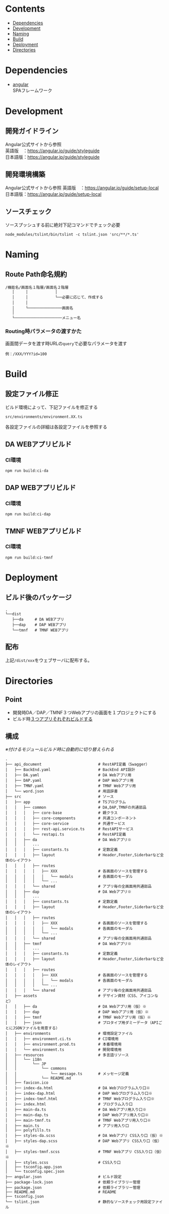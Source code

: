 # Contents
- [Dependencies](#dependencies)
- [Development](#development)
- [Naming](#naming)
- [Build](#build)
- [Deployment](#deployment)
- [Directories](#directories)

# Dependencies
- [angular](https://angular.jp/)  
  SPAフレームワーク

# Development
## 開発ガイドライン
Angular公式サイトから参照  
英語版　：https://angular.io/guide/styleguide  
日本語版：https://angular.jp/guide/styleguide  

## 開発環境構築
Angular公式サイトから参照
英語版　：https://angular.io/guide/setup-local  
日本語版：https://angular.jp/guide/setup-local  

## ソースチェック
ソースプッシュする前に絶対下記コマンドでチェック必要  
```
node_modules/tslint/bin/tslint -c tslint.json 'src/**/*.ts'
```

# Naming
## Route Path命名規約
```
/機能名/画面名１階層/画面名２階層
   │     │            │
   │     │            └──必要に応じて、作成する
   │　　　│
   │     └───────────────画面名
   │
   └─────────────────────メニュー名
```
### Routing時パラメータの渡すかた
画面間データを渡す時URLの`query`で必要なパラメータを渡す
```
例：/XXX/YYY?id=100
```

# Build
## 設定ファイル修正
ビルド環境によって、下記ファイルを修正する
```
src/environments/environment.XX.ts
```
各設定ファイルの詳細は各設定ファイルを参照する

## DA WEBアプリビルド
### CI環境
```
npm run build:ci-da
```

## DAP WEBアプリビルド
### CI環境
```
npm run build:ci-dap
```

## TMNF WEBアプリビルド
### CI環境
```
npm run build:ci-tmnf
```

# Deployment
## ビルド後のパッケージ
```
.
└──dist
   ├──da     # DA WEBアプリ
   ├──dap    # DAP WEBアプリ
   └──tmnf   # TMNF WEBアプリ
```
## 配布
上記`/dist/xxx`をウェブサーバに配布する。

# Directories
## Point  
* 開発時DA／DAP／TMNF３つWebアプリの画面を１プロジェクトにする
* ビルド時[３つアプリそれぞれビルドする](#build)

## 構成
_※付けるモジュールビルド時に自動的に切り替えられる_
```
.
├── api_document                         # RestAPI定義（Swagger）
│   ├── BackEnd.yaml                     # BackEnd API設計
│   ├── DA.yaml                          # DA Webアプリ用
│   ├── DAP.yaml                         # DAP Webアプリ用
│   ├── TMNF.yaml                        # TMNF Webアプリ用
│   └── word.json                        # 用語辞書
├── src                                  # ソース
│   ├── app                              # TSプログラム
│   │   ├── common                       # DA,DAP,TMNFの共通部品
│   │   │   ├── core-base                # 親クラス
│   │   │   ├── core-components          # 共通コンポーネント
│   │   │   ├── core-service             # 共通サービス
│   │   │   ├── rest-api.service.ts      # RestAPIサービス
│   │   │   └── restapi.ts               # RestAPI定義
│   │   ├── da                           # DA Webアプリ※
│   │   │   ...
│   │   │   ├── constants.ts             # 定数定義
│   │   │   ├── layout                   # Header,Footer,Siderbarなど全体のレイアウト
│   │   │   ├── routes　　　              
│   │   │   │   ├── XXX                  # 各画面のソースを管理する
│   │   │   │   │   └── modals           # 各画面のモーダル
│   │   │   │   └── ...
│   │   │   └── shared                   # アプリ毎の全画面用共通部品
│   │   ├── dap                          # DA Webアプリ※
│   │   │   ...
│   │   │   ├── constants.ts             # 定数定義
│   │   │   ├── layout                   # Header,Footer,Siderbarなど全体のレイアウト
│   │   │   ├── routes　　　              
│   │   │   │   ├── XXX                  # 各画面のソースを管理する
│   │   │   │   │   └── modals           # 各画面のモーダル
│   │   │   │   └── ...
│   │   │   └── shared                   # アプリ毎の全画面用共通部品
│   │   ├── tmnf                         # DA Webアプリ※
│   │   │   ...
│   │   │   ├── constants.ts             # 定数定義
│   │   │   ├── layout                   # Header,Footer,Siderbarなど全体のレイアウト
│   │   │   ├── routes　　　              
│   │   │   │   ├── XXX                  # 各画面のソースを管理する
│   │   │   │   │   └── modals           # 各画面のモーダル
│   │   │   │   └── ...
│   │   │   └── shared                   # アプリ毎の全画面用共通部品
│   ├── assets                           # デザイン資材（CSS、アイコンなど）
│   │   ├── da                           # DA Webアプリ用（仮）※
│   │   ├── dap                          # DAP Webアプリ用（仮）※
│   │   ├── tmnf                         # TMNF Webアプリ用（仮）※
│   │   ├── json                         # プロタイプ用ダミーデータ（APIごとにJSONファイルを用意する）
│   ├── environments                     # 環境設定ファイル
│   │   ├── environment.ci.ts            # CI環境用
│   │   ├── environment.prod.ts          # 本番環境用
│   │   └── environment.ts               # 開発環境用
│   ├── resources                        # 多言語リソース
│   │   └── i18n
│   │       └── JP
│   │           └── commons
│   │               └── message.ts       # メッセージ定義
│   │           └── README.md
│   ├── favicon.ico
│   ├── index-da.html                    # DA Webプログラム入り口※
│   ├── index-dap.html                   # DAP Webプログラム入り口※
│   ├── index-tmnf.html                  # TMNF Webプログラム入り口※
│   ├── index.html                       # プログラム入り口
│   ├── main-da.ts                       # DA Webアプリ用入り口※
│   ├── main-dap.ts                      # DAP Webアプリ用入り口※
│   ├── main-tmnf.ts                     # TMNF Webアプリ用入り口※
│   ├── main.ts                          # アプリ用入り口
│   ├── polyfills.ts
│   ├── styles-da.scss                   # DA Webアプリ CSS入り口（仮）※
│   ├── styles-dap.scss                  # DAP Webアプリ CSS入り口（仮）※
│   ├── styles-tmnf.scss                 # TMNF Webアプリ CSS入り口（仮）※
│   ├── styles.scss                      # CSS入り口
│   ├── tsconfig.app.json
│   └── tsconfig.spec.json
├── angular.json                         # ビルド設定
├── package-lock.json                    # 依頼ライブラリー管理
├── package.json                         # 依頼ライブラリー管理
├── README.md                            # README
├── tsconfig.json
└── tslint.json                          # 静的なソースチェック用設定ファイル
```

